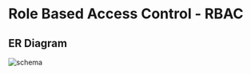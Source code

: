 # Role Based Access Control - RBAC

## ER Diagram
![schema](https://github.com/olawale-o/rbac/blob/assets/rbac.png?raw=true")
